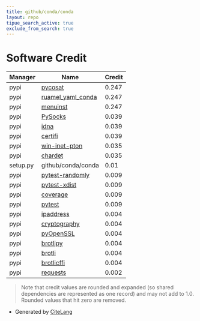 ```yaml
---
title: github/conda/conda
layout: repo
tipue_search_active: true
exclude_from_search: true
---
```

# Software Credit

|Manager|Name|Credit|
|-------|----|------|
|pypi|[pycosat](https://github.com/ContinuumIO/pycosat)|0.247|
|pypi|[ruamel_yaml_conda](https://pypi.org/project/ruamel_yaml_conda)|0.247|
|pypi|[menuinst](https://github.com/ContinuumIO/menuinst)|0.247|
|pypi|[PySocks](https://github.com/Anorov/PySocks)|0.039|
|pypi|[idna](https://github.com/kjd/idna)|0.039|
|pypi|[certifi](https://certifiio.readthedocs.io/en/latest/)|0.039|
|pypi|[win-inet-pton](https://github.com/hickeroar/win_inet_pton)|0.035|
|pypi|[chardet](https://github.com/chardet/chardet)|0.035|
|setup.py|github/conda/conda|0.01|
|pypi|[pytest-randomly](https://pypi.org/project/pytest-randomly)|0.009|
|pypi|[pytest-xdist](https://pypi.org/project/pytest-xdist)|0.009|
|pypi|[coverage](https://pypi.org/project/coverage)|0.009|
|pypi|[pytest](https://pypi.org/project/pytest)|0.009|
|pypi|[ipaddress](https://github.com/phihag/ipaddress)|0.004|
|pypi|[cryptography](https://github.com/pyca/cryptography)|0.004|
|pypi|[pyOpenSSL](https://pyopenssl.org/)|0.004|
|pypi|[brotlipy](https://pypi.org/project/brotlipy)|0.004|
|pypi|[brotli](https://pypi.org/project/brotli)|0.004|
|pypi|[brotlicffi](https://pypi.org/project/brotlicffi)|0.004|
|pypi|[requests](https://requests.readthedocs.io)|0.002|


> Note that credit values are rounded and expanded (so shared dependencies are represented as one record) and may not add to 1.0. Rounded values that hit zero are removed.


- Generated by [CiteLang](https://github.com/vsoch/citelang)
